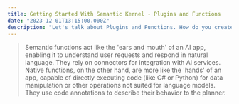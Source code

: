 ```yaml
---
title: Getting Started With Semantic Kernel - Plugins and Functions
date: "2023-12-01T13:15:00.000Z"
description: "Let's talk about Plugins and Functions. How do you create a simple inline or file-based Function?"
---
```


> Semantic functions act like the 'ears and mouth' of an AI app, enabling it to understand user requests and respond in natural language. They rely on connectors for integration with AI services.
> Native functions, on the other hand, are more like the 'hands' of an app, capable of directly executing code (like C# or Python) for data manipulation or other operations not suited for language models. They use code annotations to describe their behavior to the planner.
